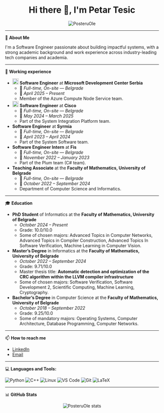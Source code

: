<h1 align="center">Hi there 👋, I'm Petar Tesic</h1>

<p align="center">
  <img src="https://komarev.com/ghpvc/?username=PosteruOle&label=Profile%20views&color=0e75b6&style=flat" alt="PosteruOle" />
</p>

---

🎯 **About Me**

I'm a Software Engineer passionate about building impactful systems, with a strong academic background and work experience across industry-leading tech companies and academia.

---
💼 **Working experience**

- <img src="https://upload.wikimedia.org/wikipedia/commons/4/44/Microsoft_logo.svg" alt="Microsoft" height="20"/> **Software Engineer** at **Microsoft Development Center Serbia**
  - 🏢 *Full-time, On-site — Belgrade*
  - 📅 *April 2025 – Present*
  - Member of the Azure Compute Node Service team.
- <img src="https://upload.wikimedia.org/wikipedia/commons/6/64/Cisco_logo.svg" alt="Cisco" height="20"/> **Software Engineer** at **Cisco**
  - 🏢 *Full-time, On-site — Belgrade*
  - 📅 *May 2024 – March 2025*
  - Part of the System Integration Platform team.   
- **Software Engineer** at **Syrmia**
  - 🏢 *Full-time, On-site — Belgrade*
  - 📅 *April 2023 – April 2024*
  - Part of the System Software team.
- **Software Engineer Intern** at **Fis**
  - 🏢 *Full-time, On-site — Belgrade*
  - 📅 *November 2022 – January 2023*
  - Part of the Plum team (C# team).
- **Teaching Associate** at the **Faculty of Mathematics, University of Belgrade**
  - 🏢 *Full-time, On-site — Belgrade*
  - 📅 *October 2022 – September 2024*
  - Department of Computer Science and Informatics. 

---

🎓 **Education**

- **PhD Student** of Informatics at the **Faculty of Mathematics, University of Belgrade**
  - *October 2024 – Present*
  - Grade: 10.0/10.0
  - Some of chosen majors: Advanced Topics in Computer Networks, Advanced Topics in Compiler Construction, Advanced Topics In Software Verification, Machine Learning in Computer Vision. 
- **Master’s Degree** in Informatics at the **Faculty of Mathematics, University of Belgrade**
  - *October 2022 – September 2024*
  - Grade: 9.71/10.0
  - Master thesis title: **Automatic detection and optimization of the CRC algorithm within the LLVM compiler infrastructure**
  - Some of chosen majors: Software Verification, Software Development 2, Scientific Computing, Machine Learning, Cryptography. 
- **Bachelor’s Degree** in Computer Science at the **Faculty of Mathematics, University of Belgrade**
  - *October 2018 – September 2022*
  - Grade: 9.25/10.0
  - Some of mandatory majors: Operating Systems, Computer Architecture, Database Programming, Computer Networks.

 
---

📫 **How to reach me**

- [LinkedIn](https://www.linkedin.com/in/petar-te%C5%A1i%C4%87-11b667220/)
- [Email](mailto:posteru.ole@gmail.com)

---

💻 **Languages and Tools:**

![Python](https://img.shields.io/badge/Python-3776AB?style=flat&logo=python&logoColor=white)
![C++](https://img.shields.io/badge/C++-00599C?style=flat&logo=c%2B%2B&logoColor=white)
![Linux](https://img.shields.io/badge/Linux-FCC624?style=flat&logo=linux&logoColor=black)
![VS Code](https://img.shields.io/badge/VS_Code-007ACC?style=flat&logo=visual-studio-code&logoColor=white)
![Git](https://img.shields.io/badge/Git-F05032?style=flat&logo=git&logoColor=white)
![LaTeX](https://img.shields.io/badge/LaTeX-008080?style=flat&logo=latex&logoColor=white)

---

📊 **GitHub Stats**

<p align="center">
  <img src="https://github-readme-stats.vercel.app/api?username=PosteruOle&show_icons=true&theme=radical" alt="PosteruOle stats" />
</p>
